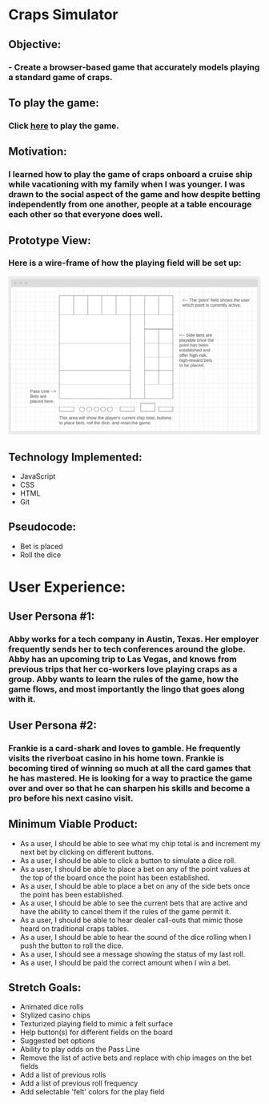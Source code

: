 # Craps Simulator
##
## Objective:
### - Create a browser-based game that accurately models playing a standard game of craps.
##
##
##
## To play the game:
### Click [here](https://www.placeholder.com) to play the game.
##
##
## Motivation:
### I learned how to play the game of craps onboard a cruise ship while vacationing with my family when I was younger.  I was drawn to the social aspect of the game and how despite betting independently from one another, people at a table encourage each other so that everyone does well.
## Prototype View:
### Here is a wire-frame of how the playing field will be set up:
![Craps playing field](assets/Wireframe.png)
## Technology Implemented:
- JavaScript
- CSS
- HTML
- Git 

## Pseudocode:
- Bet is placed
- Roll the dice

# User Experience:
## User Persona #1:
### Abby works for a tech company in Austin, Texas.  Her employer frequently sends her to tech conferences around the globe.  Abby has an upcoming trip to Las Vegas, and knows from previous trips that her co-workers **love** playing craps as a group.  Abby wants to learn the rules of the game, how the game flows, and most importantly the lingo that goes along with it.  

## User Persona #2:
### Frankie is a card-shark and loves to gamble.  He frequently visits the riverboat casino in his home town.  Frankie is becoming tired of winning so much at all the card games that he has mastered.  He is looking for a way to practice the game over and over so that he can sharpen his skills and become a pro before his next casino visit.

## Minimum Viable Product:
- As a user, I should be able to see what my chip total is and increment my next bet by clicking on different buttons.
- As a user, I should be able to click a button to simulate a dice roll.
- As a user, I should be able to place a bet on any of the point values at the top of the board once the point has been established.
- As a user, I should be able to place a bet on any of the side bets once the point has been established.
- As a user, I should be able to see the current bets that are active and have the ability to cancel them if the rules of the game permit it.
- As a user, I should be able to hear dealer call-outs that mimic those heard on traditional craps tables.
- As a user, I should be able to hear the sound of the dice rolling when I push the button to roll the dice.
- As a user, I should see a message showing the status of my last roll.
- As a user, I should be paid the correct amount when I win a bet.

## Stretch Goals:
- Animated dice rolls
- Stylized casino chips
- Texturized playing field to mimic a felt surface
- Help button(s) for different fields on the board
- Suggested bet options
- Ability to play odds on the Pass Line
- Remove the list of active bets and replace with chip images on the bet fields
- Add a list of previous rolls
- Add a list of previous roll frequency
- Add selectable 'felt' colors for the play field

